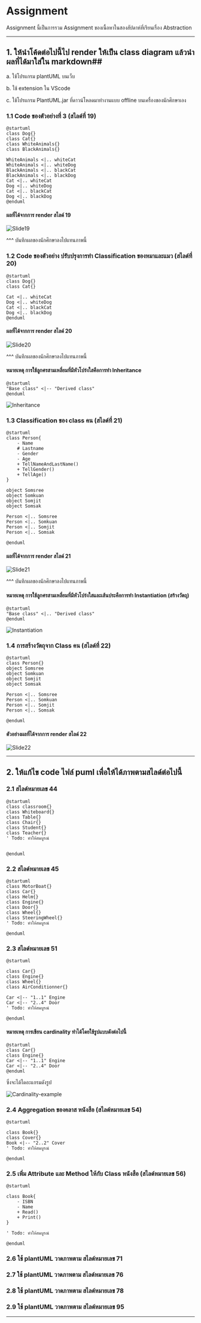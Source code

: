 # Assignment
 Assignment นี้เป็นการรวม Assignment ของเนื้อหาในสองสัปดาห์ที่เรียนเรื่อง Abstraction  


----
## 1. ให้นำโค้ดต่อไปนี้ไป render ให้เป็น class diagram แล้วนำผลที่ได้มาใส่ใน markdown##
   
   a. ใช้โปรแกรม plantUML บนเว็บ

   b. ใช้ extension ใน VScode
   
   c. ใช้โปรแกรม PlantUML.jar ที่ดาวน์โหลดมาทำงานแบบ offline บนเครื่องของนักศึกษาเอง

### 1.1 Code ของตัวอย่างที่ 3 (สไลด์ที่ 19) ###

``` puml
@startuml 
class Dog{}
class Cat{}
class WhiteAnimals{}
class BlackAnimals{}

WhiteAnimals <|.. whiteCat
WhiteAnimals <|.. whiteDog
BlackAnimals <|.. blackCat
BlackAnimals <|.. blackDog
Cat <|.. whiteCat
Dog <|.. whiteDog
Cat <|.. blackCat
Dog <|.. blackDog
@enduml 
```

#### ผลที่ได้จากการ render สไลด์ 19 ####

![Slide19](./puml.png/slide19.png)

^^^ บันทึกผลของนักศึกษาลงไปแทนภาพนี้

### 1.2 Code ของตัวอย่าง ปรับปรุงการทำ Classification ของหมาและแมว (สไลด์ที่ 20) ###

``` puml
@startuml 
class Dog{}
class Cat{}

Cat <|.. whiteCat
Dog <|.. whiteDog
Cat <|.. blackCat
Dog <|.. blackDog
@enduml 
```

#### ผลที่ได้จากการ render สไลด์ 20 ####

![Slide20](./puml.png/slide20.png)

^^^ บันทึกผลของนักศึกษาลงไปแทนภาพนี้


#### หมายเหตุ การใช้ลูกศรสามเหลี่ยมที่มีหัวโปร่งใสคือการทำ Inheritance ####

``` puml
@startuml 
"Base class" <|-- "Derived class"
@enduml 
```

![Inheritance](./puml-codes/Inheritance-example.png)

### 1.3 Classification ของ class คน (สไลด์ที่ 21) ###

``` puml
@startuml 
class Person{
    - Name
    # Lastname
    - Gender
    - Age
    + TellNameAndLastName()
    + TellGender()
    + TellAge()
}

object Somsree
object Somkuan
object Somjit
object Somsak

Person <|.. Somsree
Person <|.. Somkuan
Person <|.. Somjit
Person <|.. Somsak

@enduml 
```

#### ผลที่ได้จากการ render สไลด์ 21 ####


![Slide21](./puml.png/slide21.png)

^^^ บันทึกผลของนักศึกษาลงไปแทนภาพนี้

#### หมายเหตุ การใช้ลูกศรสามเหลี่ยมที่มีหัวโปร่งใสและเส้นประคือการทำ Instantiation (สร้างวัตถุ) ####


``` puml
@startuml 
"Base class" <|.. "Derived class"
@enduml 
```
![Instantiation](./puml-codes/Instantiation-example.png)


### 1.4 การสร้างวัตถุจาก Class คน  (สไลด์ที่ 22) ###

``` puml
@startuml 
class Person{}
object Somsree
object Somkuan
object Somjit
object Somsak

Person <|.. Somsree
Person <|.. Somkuan
Person <|.. Somjit
Person <|.. Somsak

@enduml 
```
#### ตัวอย่างผลที่ได้จากการ render สไลด์ 22 ####

![Slide22](./puml.png/slide22.png)

--- 
## 2. ให้แก้ไข code ไฟล์ puml เพื่อให้ได้ภาพตามสไลด์ต่อไปนี้  ##

### 2.1 สไลด์หมายเลข 44 ###

``` puml
@startuml 
class classroom{}
class Whiteboard{}
class Table{}
class Chair{}
class Student{}
class Teacher{}
' Todo: ทำให้สมบูรณ์


@enduml 
```

### 2.2 สไลด์หมายเลข 45 ###

``` puml
@startuml 
class MotorBoat{}
class Car{}
class Helm{}
class Engine{}
class Door{}
class Wheel{}
class SteeringWheel{}
' Todo: ทำให้สมบูรณ์

@enduml 
```

### 2.3 สไลด์หมายเลข 51 ###

``` puml
@startuml 

class Car{}
class Engine{}
class Wheel{}
class AirConditionner{}

Car <|-- "1..1" Engine
Car <|-- "2..4" Door
' Todo: ทำให้สมบูรณ์

@enduml 
```

#### หมายเหตุ การเขียน cardinality ทำได้โดยใช้รูปแบบดังต่อไปนี้ ####

``` puml
@startuml 
class Car{}
class Engine{}
Car <|-- "1..1" Engine
Car <|-- "2..4" Door
@enduml 
```
ซึ่งจะได้ไดอะแกรมดังรูป

![Cardinality-example](./puml-codes/Cardinality-example.png)


### 2.4 Aggregation ของคลาส หนังสือ  (สไลด์หมายเลข 54) ###

``` puml
@startuml 

class Book{}
class Cover{}
Book <|-- "2..2" Cover
' Todo: ทำให้สมบูรณ์

@enduml 
```

### 2.5 เพิ่ม Attribute และ Method ให้กับ Class หนังสือ   (สไลด์หมายเลข 56) ###

``` puml
@startuml 

class Book{
    - ISBN 
    - Name
    + Read()
    + Print()
}
 
' Todo: ทำให้สมบูรณ์

@enduml 
```


### 2.6 ใช้ plantUML วาดภาพตาม สไลด์หมายเลข 71 ###


### 2.7 ใช้ plantUML วาดภาพตาม สไลด์หมายเลข 76 ###

### 2.8 ใช้ plantUML วาดภาพตาม สไลด์หมายเลข 78 ###


### 2.9 ใช้ plantUML วาดภาพตาม สไลด์หมายเลข 95 ###


---